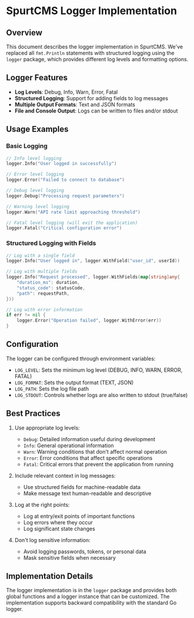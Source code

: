 # SpurtCMS Logger Implementation

## Overview

This document describes the logger implementation in SpurtCMS. We've replaced all `fmt.Println` statements with structured logging using the `logger` package, which provides different log levels and formatting options.

## Logger Features

- **Log Levels**: Debug, Info, Warn, Error, Fatal
- **Structured Logging**: Support for adding fields to log messages
- **Multiple Output Formats**: Text and JSON formats
- **File and Console Output**: Logs can be written to files and/or stdout

## Usage Examples

### Basic Logging

```go
// Info level logging
logger.Info("User logged in successfully")

// Error level logging
logger.Error("Failed to connect to database")

// Debug level logging
logger.Debug("Processing request parameters")

// Warning level logging
logger.Warn("API rate limit approaching threshold")

// Fatal level logging (will exit the application)
logger.Fatal("Critical configuration error")
```

### Structured Logging with Fields

```go
// Log with a single field
logger.Info("User logged in", logger.WithField("user_id", userId))

// Log with multiple fields
logger.Info("Request processed", logger.WithFields(map[string]any{
    "duration_ms": duration,
    "status_code": statusCode,
    "path": requestPath,
}))

// Log with error information
if err != nil {
    logger.Error("Operation failed", logger.WithError(err))
}
```

## Configuration

The logger can be configured through environment variables:

- `LOG_LEVEL`: Sets the minimum log level (DEBUG, INFO, WARN, ERROR, FATAL)
- `LOG_FORMAT`: Sets the output format (TEXT, JSON)
- `LOG_PATH`: Sets the log file path
- `LOG_STDOUT`: Controls whether logs are also written to stdout (true/false)

## Best Practices

1. Use appropriate log levels:
   - `Debug`: Detailed information useful during development
   - `Info`: General operational information
   - `Warn`: Warning conditions that don't affect normal operation
   - `Error`: Error conditions that affect specific operations
   - `Fatal`: Critical errors that prevent the application from running

2. Include relevant context in log messages:
   - Use structured fields for machine-readable data
   - Make message text human-readable and descriptive

3. Log at the right points:
   - Log at entry/exit points of important functions
   - Log errors where they occur
   - Log significant state changes

4. Don't log sensitive information:
   - Avoid logging passwords, tokens, or personal data
   - Mask sensitive fields when necessary

## Implementation Details

The logger implementation is in the `logger` package and provides both global functions and a logger instance that can be customized. The implementation supports backward compatibility with the standard Go logger.
